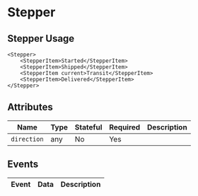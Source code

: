# Stepper

## Stepper Usage

```react
<Stepper>
    <StepperItem>Started</StepperItem>
    <StepperItem>Shipped</StepperItem>
    <StepperItem current>Transit</StepperItem>
    <StepperItem>Delivered</StepperItem>
</Stepper>
```

## Attributes

Name | Type | Stateful | Required | Description
--- | --- | --- | --- | ---
`direction` | any | No | Yes | 

## Events

Event | Data | Description
--- | --- | ---

